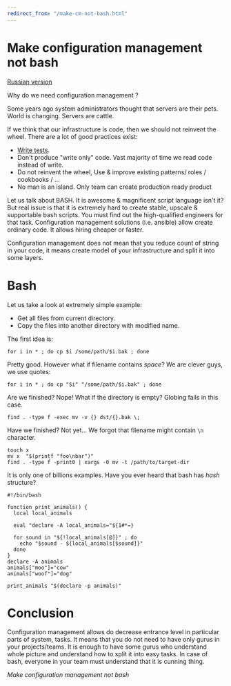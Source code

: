```yaml
---
redirect_from: "/make-cm-not-bash.html"
---
```

# Make configuration management not bash
[Russian version](make-cm-not-bash-ru.md)

Why do we need configuration management ? 

Some years ago system administrators thought that servers are their pets. World is changing. Servers are cattle.

If we think that our infrastructure is code, then we should not reinvent the wheel. There are a lot of good practices exist:
* [Write tests](http://www.goncharov.xyz/it/test-ansible-roles-via-testkitchen-inside-hyperv.html).
* Don't produce "write only" code. Vast majority of time we read code instead of write. 
* Do not reinvent the wheel, Use & improve existing patterns/ roles / cookbooks / ... 
* No man is an island. Only team can create production ready product

Let us talk about BASH. It is awesome & magnificent script language isn't it? But real issue is that it is extremely hard to create stable, upscale & supportable bash scripts. You must find out the high-qualified engineers for that task. Configuration management solutions (i.e. ansible) allow create ordinary code. It allows hiring cheaper or faster.


Configuration management does not mean that you reduce count of string in your code, it means create model of your infrastructure and split it into some layers.

# Bash
Let us take a look at extremely simple example:
* Get all files from current directory.
* Copy the files into another directory with modified name.


The first idea is:
```
for i in * ; do cp $i /some/path/$i.bak ; done
```

Pretty good. However what if filename contains _space_? We are clever guys, we use quotes:
```
for i in * ; do cp "$i" "/some/path/$i.bak" ; done
```

Are we finished? Nope! What if the directory is empty? Globing fails in this case.
```
find . -type f -exec mv -v {} dst/{}.bak \;
```

Have we finished? Not yet... We forgot that filename might contain `\n` character.
```
touch x
mv x  "$(printf "foo\nbar")"
find . -type f -print0 | xargs -0 mv -t /path/to/target-dir
```

It is only one of billions examples. Have you ever heard that bash has _hash_ structure? 

```
#!/bin/bash

function print_animals() {
  local local_animals

  eval "declare -A local_animals="${1#*=}

  for sound in "${!local_animals[@]}" ; do
    echo "$sound - ${local_animals[$sound]}"
  done
}
declare -A animals
animals["moo"]="cow"
animals["woof"]="dog"

print_animals "$(declare -p animals)"
```

# Conclusion
Configuration management allows do decrease entrance level in particular parts of system, tasks. It means that you do not need to have only gurus in your projects/teams. It is enough to have some gurus who understand whole picture and understand how to split it into easy tasks. In case of bash, everyone in your team must understand that it is cunning  thing.

*Make configuration management not bash*
